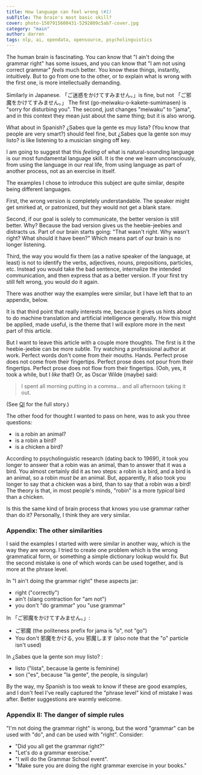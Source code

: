 ```yaml
---
title: How language can feel wrong (#1)
subTitle: The brain's most basic skill?
cover: photo-1507915600431-5292809c5ab7-cover.jpg
category: "main"
author: darren
tags: nlp, ai, opendata, opensource, psycholinguistics
---
```


The human brain is fascinating. You can know that "I ain't doing the grammar right" has some issues, and you can know that "I am not using correct grammar" *feels* much better. You know these things, instantly, intuitively. But to go from one to the other, or to explain what is wrong with the first one, is more intellectually demanding.

Similarly in Japanese. 「ご迷惑をかけてすみません。」is fine, but not 「ご邪魔をかけてすみません。」 The first (go-meiwaku-o-kakete-sumimasen) is "sorry for disturbing you". The second, just changes "meiwaku" to "jama", and in this context they mean just about the same thing; but it is also wrong.

What about in Spanish? ¿Sabes que la gente es muy lista?  (You know that people are very smart?) should feel fine, but ¿Sabes que la gente son muy listo? is like listening to a musician singing off key.

I am going to suggest that this *feeling* of what is natural-sounding language is our most fundamental language skill. It is the one we learn unconsciously, from using the language in our real life, from using language as part of another process, not as an exercise in itself.

The examples I chose to introduce this subject are quite similar, despite being different languages.

First, the wrong version is completely understandable. The speaker might get smirked at, or patronized, but they would not get a blank stare.

Second, if our goal is solely to communicate, the better version is still better. Why? Because the bad version gives us the heebie-jeebies and distracts us. Part of our brain starts going: "That wasn't right. Why wasn't right? What should it have been?" Which means part of our brain is no longer listening.

Third, the way you would fix them (as a native speaker of the language, at least) is not to identify the verbs, adjectives, nouns, prepositions, particles, etc. Instead you would take the bad sentence, internalize the intended communication, and then express that as a better version. If your first try still felt wrong, you would do it again.

There was another way the examples were similar, but I have left that to an appendix, below.

It is that third point that really interests me, because it gives us hints about to do machine translation and artificial intelligence generally. How this might be applied, made useful, is the theme that I will explore more in the next part of this article.

But I want to leave this article with a couple more thoughts. The first is it the heebie-jeebie can be more subtle. Try watching a professional author at work. Perfect words don't come from their mouths. Hands. Perfect prose does not come from their fingertips. Perfect prose does not pour from their fingertips. Perfect prose does not flow from their fingertips. (Ooh, yes, it took a while, but I *like* that!) Or, as Oscar Wilde (maybe) said:

> I spent all morning putting in a comma... and all afternoon taking it out.

(See [QI](https://quoteinvestigator.com/2015/10/25/comma/) for the full story.)

The other food for thought I wanted to pass on here, was to ask you three questions:

* is a robin an animal?
* is a robin a bird?
* is a chicken a bird?

According to psycholinguistic research (dating back to 1969!), it took you longer to answer that a robin was an animal, than to answer that it was a bird. You almost certainly did it as two steps: a robin is a bird, and a bird is an animal, so a robin *must be* an animal. But, apparently, it also took you longer to say that a chicken was a bird, than to say that a robin was a bird! The theory is that, in most people's minds, "robin" is a more *typical* bird than a chicken.

Is this the same kind of brain process that knows you use grammar rather than do it? Personally, I think they are very similar.

### Appendix: The other similarities

I said the examples I started with were similar in another way, which is the way they are wrong. I tried to create one problem which is the wrong grammatical form, or something a simple dictionary lookup would fix. But the second mistake is one of which words can be used together, and is more at the phrase level.

In "I ain't doing the grammar right" these aspects jar:

* right ("correctly")
* ain't (slang contraction for "am not")
* you don't "do grammar" you "use grammar"

In 「ご邪魔をかけてすみません。」:

* ご邪魔 (the politeness prefix for jama is "o", not "go")
* You don't 邪魔をかける, you 邪魔します (also note that the "o" particle isn't used)

In ¿Sabes que la gente son muy listo? : 

* listo ("lista", because la gente is feminine)
* son ("es", because "la gente", the people, is singular)

By the way, my Spanish is too weak to know if these are good examples, and I don't feel I've really captured the "phrase level" kind of mistake I was after. Better suggestions are warmly welcome.

### Appendix II: The danger of simple rules

"I'm not doing the grammar right" is wrong, but the word "grammar" can be used with "do", and can be used with "right". Consider:

* "Did you all get the grammar right?"
* "Let's do a grammar exercise."
* "I will do the Grammar School event".
* "Make sure you are doing the right grammar exercise in your books."


